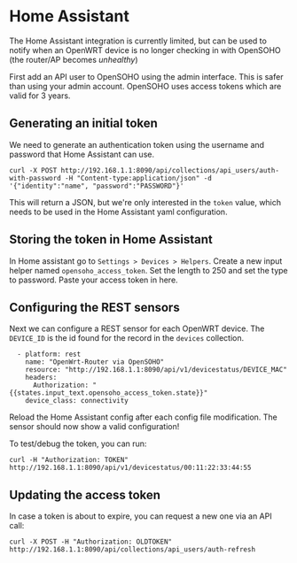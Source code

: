 # Home Assistant

The Home Assistant integration is currently limited, but can be used to notify when an OpenWRT device is no longer checking in with OpenSOHO (the router/AP becomes *unhealthy*)

First add an API user to OpenSOHO using the admin interface. This is safer than using your admin account.
OpenSOHO uses access tokens which are valid for 3 years.


## Generating an initial token
We need to generate an authentication token using the username and password that Home Assistant can use.
```
curl -X POST http://192.168.1.1:8090/api/collections/api_users/auth-with-password -H "Content-type:application/json" -d '{"identity":"name", "password":"PASSWORD"}'
```

This will return a JSON, but we're only interested in the `token` value, which needs to be used in the Home Assistant yaml configuration.

## Storing the token in Home Assistant
In Home assistant go to `Settings > Devices > Helpers`. Create a new input helper named `opensoho_access_token`. Set the length to 250 and set the type to password.
Paste your access token in here.

## Configuring the REST sensors

Next we can configure a REST sensor for each OpenWRT device.
The `DEVICE_ID` is the id found for the record in the `devices` collection.

```
  - platform: rest
    name: "OpenWrt-Router via OpenSOHO"
    resource: "http://192.168.1.1:8090/api/v1/devicestatus/DEVICE_MAC"
    headers:
      Authorization: "{{states.input_text.opensoho_access_token.state}}"
    device_class: connectivity
```

Reload the Home Assistant config after each config file modification. The sensor should now show a valid configuration!

To test/debug the token, you can run:
```
curl -H "Authorization: TOKEN" http://192.168.1.1:8090/api/v1/devicestatus/00:11:22:33:44:55
```

## Updating the access token
In case a token is about to expire, you can request a new one via an API call:

```
curl -X POST -H "Authorization: OLDTOKEN" http://192.168.1.1:8090/api/collections/api_users/auth-refresh
```
